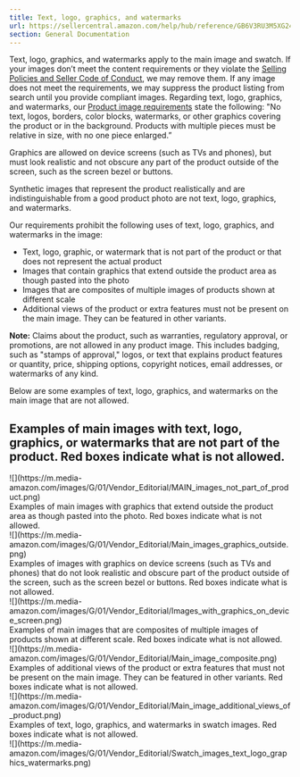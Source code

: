 ```yaml
---
title: Text, logo, graphics, and watermarks
url: https://sellercentral.amazon.com/help/hub/reference/GB6V3RU3M5XG24GC
section: General Documentation
---
```


Text, logo, graphics, and watermarks apply to the main image and swatch. If
your images don’t meet the content requirements or they violate the [Selling
Policies and Seller Code of Conduct](/gp/help/external/G1801), we may remove
them. If any image does not meet the requirements, we may suppress the product
listing from search until you provide compliant images. Regarding text, logo,
graphics, and watermarks, our [Product image
requirements](/gp/help/external/G1881) state the following: "No text, logos,
borders, color blocks, watermarks, or other graphics covering the product or
in the background. Products with multiple pieces must be relative in size,
with no one piece enlarged.”

Graphics are allowed on device screens (such as TVs and phones), but must look
realistic and not obscure any part of the product outside of the screen, such
as the screen bezel or buttons.

Synthetic images that represent the product realistically and are
indistinguishable from a good product photo are not text, logo, graphics, and
watermarks.

Our requirements prohibit the following uses of text, logo, graphics, and
watermarks in the image:

  * Text, logo, graphic, or watermark that is not part of the product or that does not represent the actual product
  * Images that contain graphics that extend outside the product area as though pasted into the photo
  * Images that are composites of multiple images of products shown at different scale
  * Additional views of the product or extra features must not be present on the main image. They can be featured in other variants.

**Note:** Claims about the product, such as warranties, regulatory approval,
or promotions, are not allowed in any product image. This includes badging,
such as "stamps of approval," logos, or text that explains product features or
quantity, price, shipping options, copyright notices, email addresses, or
watermarks of any kind.

Below are some examples of text, logo, graphics, and watermarks on the main
image that are not allowed.

Examples of main images with text, logo, graphics, or watermarks that are not
part of the product. Red boxes indicate what is not allowed.  
---  
![](https://m.media-
amazon.com/images/G/01/Vendor_Editorial/MAIN_images_not_part_of_product.png)  
Examples of main images with graphics that extend outside the product area as
though pasted into the photo. Red boxes indicate what is not allowed.  
![](https://m.media-
amazon.com/images/G/01/Vendor_Editorial/Main_images_graphics_outside.png)  
Examples of images with graphics on device screens (such as TVs and phones)
that do not look realistic and obscure part of the product outside of the
screen, such as the screen bezel or buttons. Red boxes indicate what is not
allowed.  
![](https://m.media-
amazon.com/images/G/01/Vendor_Editorial/Images_with_graphics_on_device_screen.png)  
Examples of main images that are composites of multiple images of products
shown at different scale. Red boxes indicate what is not allowed.  
![](https://m.media-
amazon.com/images/G/01/Vendor_Editorial/Main_image_composite.png)  
Examples of additional views of the product or extra features that must not be
present on the main image. They can be featured in other variants. Red boxes
indicate what is not allowed.  
![](https://m.media-
amazon.com/images/G/01/Vendor_Editorial/Main_image_additional_views_of_product.png)  
Examples of text, logo, graphics, and watermarks in swatch images. Red boxes
indicate what is not allowed.  
![](https://m.media-
amazon.com/images/G/01/Vendor_Editorial/Swatch_images_text_logo_graphics_watermarks.png)

